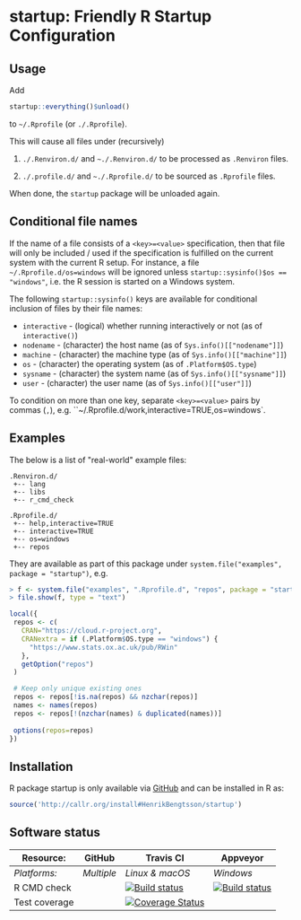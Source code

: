 # startup: Friendly R Startup Configuration

## Usage

Add
```r
startup::everything()$unload()
```
to `~/.Rprofile` (or `./.Rprofile`).

This will cause all files under (recursively)

1. `./.Renviron.d/` and `~./.Renviron.d/` to be processed as `.Renviron` files.

2. `./.profile.d/` and `~./.Rprofile.d/` to be sourced as `.Rprofile` files.

When done, the `startup` package will be unloaded again.


## Conditional file names

If the name of a file consists of a `<key>=<value>` specification, then that file will only be included / used if the specification is fulfilled on the current system with the current R setup.  For instance, a file `~/.Rprofile.d/os=windows` will be ignored unless `startup::sysinfo()$os == "windows"`, i.e. the R session is started on a Windows system.

The following `startup::sysinfo()` keys are available for conditional inclusion of files by their file names:

* `interactive` - (logical) whether running interactively or not (as of `interactive()`)
* `nodename`    - (character) the host name (as of `Sys.info()[["nodename"]]`)
* `machine`     - (character) the machine type (as of `Sys.info()[["machine"]]`)
* `os`          - (character) the operating system (as of `.Platform$OS.type`)
* `sysname`     - (character) the system name (as of `Sys.info()[["sysname"]]`)
* `user`        - (character) the user name (as of `Sys.info()[["user"]]`)

To condition on more than one key, separate `<key>=<value>` pairs by commas (`,`), e.g. ``~/.Rprofile.d/work,interactive=TRUE,os=windows`.


## Examples
The below is a list of "real-world" example files:
```
.Renviron.d/
 +-- lang
 +-- libs
 +-- r_cmd_check

.Rprofile.d/
 +-- help,interactive=TRUE
 +-- interactive=TRUE
 +-- os=windows
 +-- repos
 ```
 They are available as part of this package under `system.file("examples", package = "startup")`, e.g.
 ```r
 > f <- system.file("examples", ".Rprofile.d", "repos", package = "startup")
 > file.show(f, type = "text")

local({
  repos <- c(
    CRAN="https://cloud.r-project.org",
    CRANextra = if (.Platform$OS.type == "windows") {
      "https://www.stats.ox.ac.uk/pub/RWin"
    },
    getOption("repos")
  )

  # Keep only unique existing ones
  repos <- repos[!is.na(repos) && nzchar(repos)]
  names <- names(repos)
  repos <- repos[!(nzchar(names) & duplicated(names))]
  
  options(repos=repos)
})
```

## Installation
R package startup is only available via [GitHub](https://github.com/HenrikBengtsson/startup) and can be installed in R as:
```r
source('http://callr.org/install#HenrikBengtsson/startup')
```




## Software status

| Resource:     | GitHub        | Travis CI       | Appveyor         |
| ------------- | ------------------- | --------------- | ---------------- |
| _Platforms:_  | _Multiple_          | _Linux & macOS_ | _Windows_        |
| R CMD check   |  | <a href="https://travis-ci.org/HenrikBengtsson/startup"><img src="https://travis-ci.org/HenrikBengtsson/startup.svg" alt="Build status"></a>   | <a href="https://ci.appveyor.com/project/HenrikBengtsson/startup"><img src="https://ci.appveyor.com/api/projects/status/github/HenrikBengtsson/startup?svg=true" alt="Build status"></a> |
| Test coverage |                     | <a href="https://codecov.io/gh/HenrikBengtsson/startup"><img src="https://codecov.io/gh/HenrikBengtsson/startup/branch/develop/graph/badge.svg" alt="Coverage Status"/></a>     |                  |
